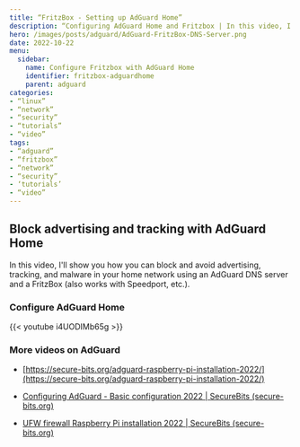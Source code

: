 ```yaml
---
title: “FritzBox - Setting up AdGuard Home”
description: “Configuring AdGuard Home and Fritzbox | In this video, I'll show you how to set up AdGuard Home with a Fritzbox.”
hero: /images/posts/adguard/AdGuard-FritzBox-DNS-Server.png
date: 2022-10-22
menu:
  sidebar:
    name: Configure Fritzbox with AdGuard Home
    identifier: fritzbox-adguardhome
    parent: adguard
categories:
- “linux”  
- “network”
- “security”
- “tutorials”
- “video”
tags:
- “adguard”
- “fritzbox”
- “network”
- “security”
- ‘tutorials’
- “video”
---
```

## Block advertising and tracking with AdGuard Home
In this video, I'll show you how you can block and avoid advertising, tracking, and malware in your home network using an AdGuard DNS server and a FritzBox (also works with Speedport, etc.).
### Configure AdGuard Home
{{< youtube i4UODIMb65g >}}
### More videos on AdGuard
- [https://secure-bits.org/adguard-raspberry-pi-installation-2022/](https://secure-bits.org/adguard-raspberry-pi-installation-2022/)
    
- [Configuring AdGuard - Basic configuration 2022 | SecureBits (secure-bits.org)](https://secure-bits.org/adguard-konfigurieren/)
    
- [UFW firewall Raspberry Pi installation 2022 | SecureBits (secure-bits.org)](https://secure-bits.org/ufw-firewall-raspberry-pi/)